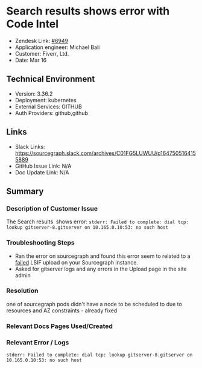 
# Search results shows error with Code Intel <!-- Ticket Title  Hint: include keywords to make it searchable -->

- Zendesk Link: [#6949](https://sourcegraph.zendesk.com/agent/tickets/6949)
- Application engineer: Michael Bali
- Customer: Fiverr, Ltd. <!-- Redact if this contains personally identifying information -->
- Date: Mar 16

<!-- Data populated from integration, speak to Ben Gordon or Michael Bali if not working -->
<!-- During Internal team trial, fill missing data manually (we are waiting for all data to sync) -->

## Technical Environment
- Version: 3.36.2​
- Deployment: kubernetes
- External Services: GITHUB
- Auth Providers: github,github


## Links
<!-- Data for application engineer manual entry -->
- Slack Links: https://sourcegraph.slack.com/archives/C01FG5LUWUU/p1647505164155889
- GitHub Issue Link: N/A
- Doc Update Link: N/A 

## Summary
### Description of Customer Issue
The  Search results  shows error: `stderr: Failed to complete: dial tcp: lookup gitserver-8.gitserver on 10.165.0.10:53: no such host`

### Troubleshooting Steps

- Ran the error on sourcegraph and found this error seem to related to a [failed](https://sourcegraph.com/github.com/sourcegraph/sourcegraph/-/blob/client/web/src/enterprise/codeintel/indexes/pages/CodeIntelIndexPage.story.tsx?L362#tab=def) LSIF upload on your Sourcegraph instance.
- Asked for gitserver logs and any errors in the Upload page in the site admin

### Resolution
one of sourcegraph pods didn't have a node to be scheduled to due to resources and AZ constraints - already fixed

### Relevant Docs Pages Used/Created

### Relevant Error / Logs
<!-- Please redact keys, tokens, and personal identifying information -->
 `stderr: Failed to complete: dial tcp: lookup gitserver-8.gitserver on 10.165.0.10:53: no such host`

<!-- Once complete, upload a copy to https://github.com/sourcegraph/support-tools-internal/tree/main/resolved-tickets as a .md file -->
<!-- Name the file 6949.md -->
